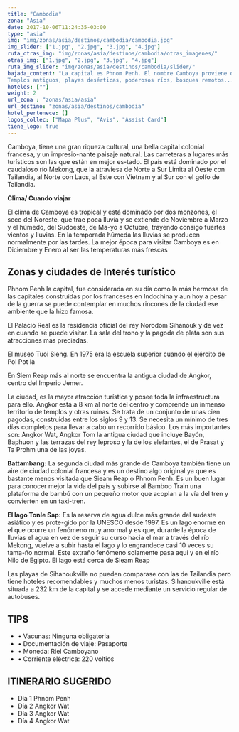 ```yaml
---
title: "Cambodia"
zona: "Asia"
date: 2017-10-06T11:24:35-03:00
type: "asia"
img: "img/zonas/asia/destinos/cambodia/cambodia.jpg"
img_slider: ["1.jpg", "2.jpg", "3.jpg", "4.jpg"]
ruta_otras_img: "img/zonas/asia/destinos/cambodia/otras_imagenes/"
otras_img: ["1.jpg", "2.jpg", "3.jpg", "4.jpg"]
ruta_img_slider: "img/zonas/asia/destinos/cambodia/slider/"
bajada_content: "La capital es Phnom Penh. El nombre Camboya proviene del antiguo im-perio jémer de Kambuja.
Templos antiguos, playas desérticas, poderosos ríos, bosques remotos... y, más allá de Angkor, escasos visitantes. Camboya ha resurgido de sus cenizas tras décadas de guerra. Los mágicos templos de Angkor atraen de nuevo a gente de todo el mundo."
hoteles: [""]
weight: 2
url_zona : "zonas/asia/asia"
url_destino: "zonas/asia/destinos/cambodia"
hotel_pertenece: []
logos_collec: ["Mapa Plus", "Avis", "Assist Card"]
tiene_logo: true
---
```

Camboya, tiene una gran riqueza cultural, una bella capital colonial francesa, y un impresio-nante paisaje natural. Las carreteras a lugares más turísticos son las que están en mejor es-tado. El país está dominado por el caudaloso río Mekong, que la atraviesa de Norte a Sur
Limita al Oeste con Tailandia, al Norte con Laos, al Este con Vietnam y al Sur con el golfo de Tailandia.

**Clima/ Cuando viajar**

El clima de Camboya es tropical y está dominado por dos monzones, el seco del Noreste, que trae poca lluvia y se extiende de Noviembre a Marzo y el húmedo, del Sudoeste, de Ma-yo a Octubre, trayendo consigo fuertes vientos y lluvias. En la temporada húmeda las lluvias se producen normalmente por las tardes.
La mejor época para visitar Camboya es en Diciembre y Enero al ser las temperaturas más frescas

## Zonas y ciudades de Interés turístico

Phnom Penh la capital, fue considerada en su día como la más hermosa de las capitales construidas por los franceses en Indochina y aun hoy a pesar de la guerra se puede contemplar en muchos rincones de la ciudad ese ambiente que la hizo famosa.

El Palacio Real es la residencia oficial del rey Norodom Sihanouk y de vez en cuando se puede visitar. La sala del trono y la pagoda de plata son sus atracciones más preciadas.

El museo Tuoi Sieng. En 1975 era la escuela superior cuando el ejército de Pol Pot la

En Siem Reap más al norte se encuentra la antigua ciudad de Angkor, centro del Imperio Jemer.

La ciudad, es la mayor atracción turística y posee toda la infraestructura para ello. Angkor está a 8 km al norte del centro y comprende un inmenso territorio de templos y otras ruinas. Se trata de un conjunto de unas cien pagodas, construidas entre los siglos 9 y 13.
Se necesita un mínimo de tres días completos para llevar a cabo un recorrido básico.
Los más importantes son: Angkor Wat, Angkor Tom la antigua ciudad que incluye Bayón, Baphuon y las terrazas del rey leproso y la de los elefantes, el de Prasat y Ta Prohm una de las joyas.

**Battambang:** La segunda ciudad más grande de Camboya también tiene un aire de ciudad colonial francesa y es un destino algo original ya que es bastante menos visitada que Sieam Reap o Phnom Penh. Es un buen lugar para conocer mejor la vida del país y subirse al Bamboo Train una plataforma de bambú con un pequeño motor que acoplan a la vía del tren y convierten en un taxi-tren.

**El lago Tonle Sap:** Es la reserva de agua dulce más grande del sudeste asiático y es prote-gido por la UNESCO desde 1997. Es un lago enorme en el que ocurre un fenómeno muy anormal y es que, durante la época de lluvias el agua en vez de seguir su curso hacia el mar a través del río Mekong, vuelve a subir hasta el lago y lo engrandece casi 10 veces su tama-ño normal. Este extraño fenómeno solamente pasa aquí y en el río Nilo de Egipto. El lago está cerca de Sieam Reap

Las playas de Sihanoukville no pueden comparase con las de Tailandia pero tiene hoteles recomendables y muchos menos turistas. Sihanoukville está situada a 232 km de la capital y se accede mediante un servicio regular de autobuses.

## TIPS

- •  Vacunas: Ninguna obligatoria
- •  Documentación de viaje: Pasaporte
- •  Moneda: Riel Camboyano
- •  Corriente eléctrica: 220  voltios

## ITINERARIO SUGERIDO

- Día 1	Phnom Penh
- Día 2	Angkor Wat
- Día 3	Angkor Wat
- Día 4	Angkor Wat
